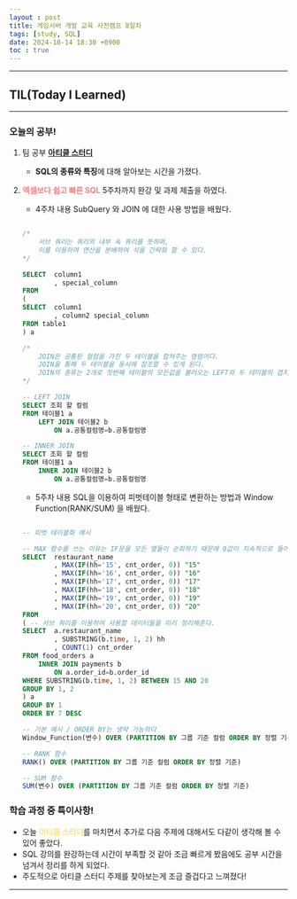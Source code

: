 ```yaml
---
layout : post
title: 게임서버 개발 교육 사전캠프 8일차
tags: [study, SQL]
date: 2024-10-14 18:30 +0900
toc : true
---
```


---

## TIL(Today I Learned)

---

### 오늘의 공부!

1. 팀 공부 [**아티클 스터디**](https://www.notion.so/241014-11f6cbfc0b938192ac5fde2b8b9abb1c?pvs=4)
    - **SQL의 종류와 특징**에 대해 알아보는 시간을 가졌다.
  
2. <span style="color : #F08080">**엑셀보다 쉽고 빠른 SQL**</span> 5주차까지 완강 및 과제 제출을 하였다.

    - 4주차 내용
    SubQuery 와 JOIN 에 대한 사용 방법을 배웠다.

    ```sql

    /*  
        서브 쿼리는 쿼리의 내부 속 쿼리를 뜻하며, 
        이를 이용하여 연산을 분배하여 식을 간략화 할 수 있다. 
    */

    SELECT  column1
            , special_column
    FROM
    (
    SELECT  column1
            , column2 special_column
    FROM table1
    ) a

    /*  
        JOIN은 공통된 컬럼을 가진 두 테이블을 합쳐주는 명령어다.
        JOIN을 통해 두 테이블을 동시에 참조할 수 있게 된다.  
        JOIN의 종류는 2개로 첫번째 테이블의 모든값을 불러오는 LEFT와 두 테이블의 겹치는 열들만을 가져오는 INNER 가 있다. 
    */

    -- LEFT JOIN
    SELECT 조회 할 컬럼
    FROM 테이블1 a 
        LEFT JOIN 테이블2 b 
            ON a.공통컬럼명=b.공통컬럼명

    -- INNER JOIN
    SELECT 조회 할 컬럼
    FROM 테이블1 a 
        INNER JOIN 테이블2 b 
            ON a.공통컬럼명=b.공통컬럼명

    ```
  
    - 5주차 내용
    SQL을 이용하여 피벗테이블 형태로 변환하는 방법과 Window Function(RANK/SUM) 을 배웠다.

    ```sql

    -- 피벗 테이블화 예시

    -- MAX 함수를 쓰는 이유는 IF문을 모든 열들이 순회하기 때문에 0값이 지속적으로 들어가는걸 막는 이유로 쓰는 것 같다.
    SELECT  restaurant_name
            , MAX(IF(hh='15', cnt_order, 0)) "15"
            , MAX(IF(hh='16', cnt_order, 0)) "16"
            , MAX(IF(hh='17', cnt_order, 0)) "17"
            , MAX(IF(hh='18', cnt_order, 0)) "18"
            , MAX(IF(hh='19', cnt_order, 0)) "19"
            , MAX(IF(hh='20', cnt_order, 0)) "20"
    FROM
    ( -- 서브 쿼리를 이용하여 사용할 데이터들을 미리 정리해준다.
    SELECT  a.restaurant_name
            , SUBSTRING(b.time, 1, 2) hh
            , COUNT(1) cnt_order
    FROM food_orders a 
        INNER JOIN payments b 
            ON a.order_id=b.order_id
    WHERE SUBSTRING(b.time, 1, 2) BETWEEN 15 AND 20
    GROUP BY 1, 2
    ) a
    GROUP BY 1
    ORDER BY 7 DESC

    -- 기본 예시 / ORDER BY는 생략 가능하다
    Window_Function(변수) OVER (PARTITION BY 그룹 기준 컬럼 ORDER BY 정렬 기준)

    -- RANK 함수
    RANK() OVER (PARTITION BY 그룹 기준 컬럼 ORDER BY 정렬 기준)

    -- SUM 함수
    SUM(변수) OVER (PARTITION BY 그룹 기준 컬럼 ORDER BY 정렬 기준)
    ```

### 학습 과정 중 특이사항!

- 오늘 <span style="color : #FCE283">**아티클 스터디**</span>를 마치면서 추가로 다음 주제에 대해서도 다같이 생각해 볼 수 있어 좋았다.
- SQL 강의를 완강하는데 시간이 부족할 것 같아 조금 빠르게 봤음에도 공부 시간을 넘겨서 정리를 하게 되었다.
- 주도적으로 아티클 스터디 주제를 찾아보는게 조금 즐겁다고 느껴졌다!

---